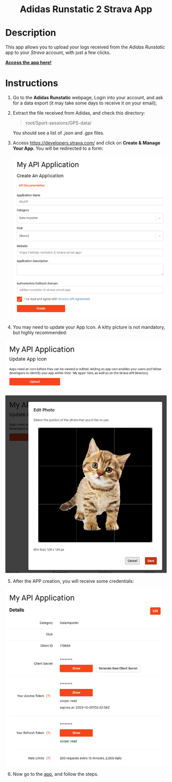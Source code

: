 <br />

<h1 align='center'>Adidas Runstatic 2 Strava App</h1>

# Description

This app allows you to upload your logs received from the _Adidas Runstatic_ app to your _Strava_ account, with just a few clicks.

<a href="https://adidas-runstatic-2-strava.vercel.app/" ><strong>Access the app here!</strong></a>

# Instructions

1. Go to the **Adidas Runstatic** webpage, Login into your account, and ask for a data export (it may take some days to receive it on your email);
2. Extract the file received from Adidas, and check this directory:

    > root/Sport-sessions/GPS-data/

    You should see a list of _.json_ and _.gpx_ files.

3. Access <a href="https://developers.strava.com/">https://developers.strava.com/</a> and click on **Create & Manage Your App**. You will be redirected to a form:

    ![Alt text](image.png)

4. You may need to update your App Icon. A kitty picture is not mandatory, but highly recommended:

![Alt text](image-1.png)

![Alt text](image-2.png)

5. After the APP creation, you will receive some credentials:

![Alt text](image-3.png)

6. Now go to the <a href="https://adidas-runstatic-2-strava.vercel.app/" >app</a>, and follow the steps.
